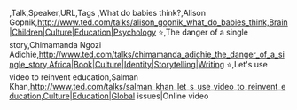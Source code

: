 <star>,Talk,Speaker,URL,Tags
,What do babies think?,Alison Gopnik,http://www.ted.com/talks/alison_gopnik_what_do_babies_think,Brain|Children|Culture|Education|Psychology
:star:,The danger of a single story,Chimamanda Ngozi Adichie,http://www.ted.com/talks/chimamanda_adichie_the_danger_of_a_single_story,Africa|Book|Culture|Identity|Storytelling|Writing
:star:,Let's use video to reinvent education,Salman Khan,http://www.ted.com/talks/salman_khan_let_s_use_video_to_reinvent_education,Culture|Education|Global issues|Online video
